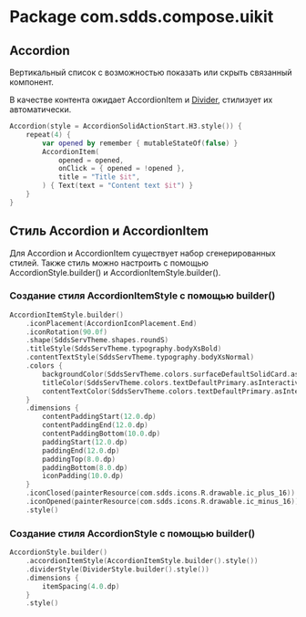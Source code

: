 # Package com.sdds.compose.uikit

## Accordion

Вертикальный список с возможностью показать или скрыть связанный компонент.

В качестве контента ожидает AccordionItem и [Divider](DividerUsage#divider), стилизует их автоматически. 

```kotlin
Accordion(style = AccordionSolidActionStart.H3.style()) {
    repeat(4) {
        var opened by remember { mutableStateOf(false) }
        AccordionItem(
            opened = opened,
            onClick = { opened = !opened },
            title = "Title $it",
        ) { Text(text = "Content text $it") }
    }
}
```

## Стиль Accordion и AccordionItem

Для Accordion и AccordionItem существует набор сгенерированных стилей. 
Также стиль можно настроить с помощью AccordionStyle.builder() и AccordionItemStyle.builder().

### Создание стиля AccordionItemStyle с помощью builder()

```kotlin
AccordionItemStyle.builder()
    .iconPlacement(AccordionIconPlacement.End)
    .iconRotation(90.0f)
    .shape(SddsServTheme.shapes.roundS)
    .titleStyle(SddsServTheme.typography.bodyXsBold)
    .contentTextStyle(SddsServTheme.typography.bodyXsNormal)
    .colors {
        backgroundColor(SddsServTheme.colors.surfaceDefaultSolidCard.asInteractive())
        titleColor(SddsServTheme.colors.textDefaultPrimary.asInteractive())
        contentTextColor(SddsServTheme.colors.textDefaultPrimary.asInteractive())
    }
    .dimensions {
        contentPaddingStart(12.0.dp)
        contentPaddingEnd(12.0.dp)
        contentPaddingBottom(10.0.dp)
        paddingStart(12.0.dp)
        paddingEnd(12.0.dp)
        paddingTop(8.0.dp)
        paddingBottom(8.0.dp)
        iconPadding(10.0.dp)
    }
    .iconClosed(painterResource(com.sdds.icons.R.drawable.ic_plus_16))
    .iconOpened(painterResource(com.sdds.icons.R.drawable.ic_minus_16))
    .style()
```

### Создание стиля AccordionStyle с помощью builder()

```kotlin
AccordionStyle.builder()
    .accordionItemStyle(AccordionItemStyle.builder().style())
    .dividerStyle(DividerStyle.builder().style())
    .dimensions {
        itemSpacing(4.0.dp)
    }
    .style()
```
